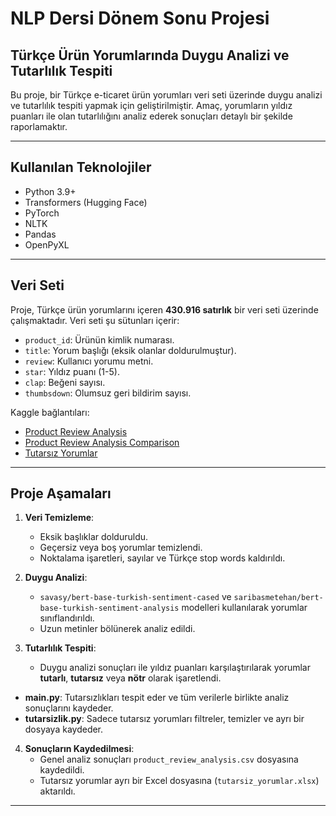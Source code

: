 # NLP Dersi Dönem Sonu Projesi

## Türkçe Ürün Yorumlarında Duygu Analizi ve Tutarlılık Tespiti

Bu proje, bir Türkçe e-ticaret ürün yorumları veri seti üzerinde duygu analizi ve tutarlılık tespiti yapmak için geliştirilmiştir. Amaç, yorumların yıldız puanları ile olan tutarlılığını analiz ederek sonuçları detaylı bir şekilde raporlamaktır.

---

## Kullanılan Teknolojiler
- Python 3.9+
- Transformers (Hugging Face)
- PyTorch
- NLTK
- Pandas
- OpenPyXL

---

## Veri Seti
Proje, Türkçe ürün yorumlarını içeren **430.916 satırlık** bir veri seti üzerinde çalışmaktadır. Veri seti şu sütunları içerir:
- `product_id`: Ürünün kimlik numarası.
- `title`: Yorum başlığı (eksik olanlar doldurulmuştur).
- `review`: Kullanıcı yorumu metni.
- `star`: Yıldız puanı (1-5).
- `clap`: Beğeni sayısı.
- `thumbsdown`: Olumsuz geri bildirim sayısı.

Kaggle bağlantıları:
- [Product Review Analysis](https://www.kaggle.com/datasets/aslemimolu/product-review-analysis)
- [Product Review Analysis Comparison](https://www.kaggle.com/datasets/aslemimolu/product-review-analysis-comparison)
- [Tutarsız Yorumlar](https://www.kaggle.com/datasets/aslemimolu/tutarsiz-yorumlar)

---

## Proje Aşamaları
1. **Veri Temizleme**:
   - Eksik başlıklar dolduruldu.
   - Geçersiz veya boş yorumlar temizlendi.
   - Noktalama işaretleri, sayılar ve Türkçe stop words kaldırıldı.

2. **Duygu Analizi**:
   - `savasy/bert-base-turkish-sentiment-cased` ve `saribasmetehan/bert-base-turkish-sentiment-analysis` modelleri kullanılarak yorumlar sınıflandırıldı.
   - Uzun metinler bölünerek analiz edildi.

3. **Tutarlılık Tespiti**:
   - Duygu analizi sonuçları ile yıldız puanları karşılaştırılarak yorumlar **tutarlı**, **tutarsız** veya **nötr** olarak işaretlendi.
-   **main.py**: Tutarsızlıkları tespit eder ve tüm verilerle birlikte analiz sonuçlarını kaydeder.
-   **tutarsizlik.py**: Sadece tutarsız yorumları filtreler, temizler ve ayrı bir dosyaya kaydeder.

4. **Sonuçların Kaydedilmesi**:
   - Genel analiz sonuçları `product_review_analysis.csv` dosyasına kaydedildi.
   - Tutarsız yorumlar ayrı bir Excel dosyasına (`tutarsiz_yorumlar.xlsx`) aktarıldı.

---
